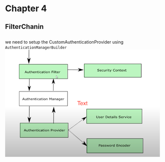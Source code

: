 # Chapter 4
 
## FilterChanin

## 
we need to setup the CustomAuthenticationProvider using `AuthenticationManagerBuilder`
![image](images\chapter5\FC.png)

